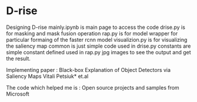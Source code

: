 # D-rise
Designing D-rise
mainly.ipynb is main page to access the code 
drise.py is for masking and mask fusion operation
rap.py is for model wrapper for particular formaing of the faster rcnn model
visualizion.py is for visualizing the saliency map
common is just simple code used in drise.py 
constants are simple constant defined used in rap.py 
jpg images to see the output and get the result.

Implementing paper : Black-box Explanation of Object Detectors via Saliency Maps
Vitali Petsiuk* et.al

The code which helped me is :  Open source projects and samples from Microsoft

